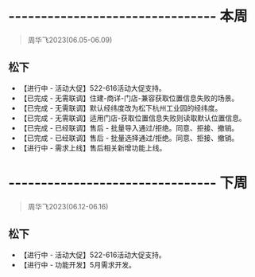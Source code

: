 # -------------------------------- 本周
> 周华飞2023(06.05-06.09)
## 松下
* 【进行中 - 活动大促】522-616活动大促支持。
* 【已完成 - 无需联调】住建-商详-门店-兼容获取位置信息失败的场景。
* 【已完成 - 无需联调】默认经纬度改为松下杭州工业园的经纬度。
* 【已完成 - 无需联调】适用门店-获取位置信息失败则读取默认位置信息。
* 【已完成 - 已经联调】售后 - 批量导入通过/拒绝。同意、拒接、撤销。
* 【已完成 - 已经联调】售后 - 批量选择通过/拒绝。同意、拒接、撤销。
* 【进行中 - 需求上线】售后相关新增功能上线。

# -------------------------------- 下周
> 周华飞2023(06.12-06.16)
## 松下
* 【进行中 - 活动大促】522-616活动大促支持。
* 【进行中 - 功能开发】5月需求开发。
